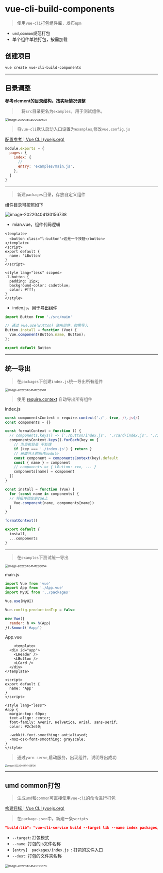 # vue-cli-build-components

>  使用`vue-cli`打包组件库，发布`npm`

* `umd`,`common`规范打包
* 单个组件单独打包，按需加载

## 创建项目

```shell
vue create vue-cli-build-components
```



---

## 目录调整

**参考element的目录结构，按实际情况调整**

> 　将`src`目录更名为`examples`，用于测试组件。

<img src="https://mellow-notebook-img.oss-cn-shanghai.aliyuncs.com/2022/202204041229780.png" alt="image-20220404122932692" style="zoom: 67%;" />

> 将`vue-cli`默认启动入口设置为`examples`,修改`vue.config.js`

[配置参考 | Vue CLI (vuejs.org)](https://cli.vuejs.org/zh/config/#pages)

```js
module.exports = {
  pages: {
    index: {
      // 
      entry: 'examples/main.js',
    },
  }
}
```



---

> 新建`packages`目录，存放自定义组件

组件目录可按照如下

![image-20220404130156738](https://mellow-notebook-img.oss-cn-shanghai.aliyuncs.com/2022/202204041301757.png)

* mian.vue，组件代码逻辑

```vue
<template>
  <button class="l-button">这是一个按钮</button>
</template>
<script>
export default {
  name: 'LButton'
}
</script>

<style lang="less" scoped>
.l-button {
  padding: 15px;
  background-color: cadetblue;
  color: #fff;
}
</style>
```

* index.js，用于导出组件

```js
import Button from './src/main'

// 通过 vue.use(Button) 使用组件，按需导入
Button.install = function (Vue) {
  Vue.component(Button.name, Button);
};

export default Button
```



---

## 统一导出

> 在`packages`下创建`index.js`统一导出所有组件

<img src="https://mellow-notebook-img.oss-cn-shanghai.aliyuncs.com/2022/202204041412531.png" alt="image-20220404141253501" style="zoom:67%;" />

> 使用 [require.context](https://webpack.js.org/guides/dependency-management/#requirecontext) 自动导出所有组件

index.js

```js
const componentsContext = require.context('./', true, /\.js$/)
const components = {}

const formatContext = function () {
  // components.keys() => ['./button/index.js', './card/index.js', './index.js']
  componentsContext.keys().forEach(key => {
    // 为当前目录 不处理
    if (key === './index.js') { return }
    // 获取导入的组件module
    const component = componentsContext(key).default
    const { name } = component
    // components => { LButton: xxx, ... }
    components[name] = component
  })
}

const install = function (Vue) {
  for (const name in components) {
  // 将组件绑定到Vue上
    Vue.component(name, components[name])
  }
}

formatContext()

export default {
  install,
  ...components
}
```



---

> 在`examples`下测试统一导出

<img src="https://mellow-notebook-img.oss-cn-shanghai.aliyuncs.com/2022/202204041412083.png" alt="image-20220404141236054" style="zoom:67%;" />

main.js

```js
import Vue from 'vue'
import App from './App.vue'
import MyUI from '../packages'

Vue.use(MyUI)

Vue.config.productionTip = false

new Vue({
  render: h => h(App)
}).$mount('#app')
```



App.vue

```vue
	<template>
  <div id="app">
    <LHeader />
    <LButton />
    <LCard />
  </div>
</template>

<script>
export default {
  name: 'App'
}
</script>

<style lang="less">
#app {
  margin-top: 60px;
  text-align: center;
  font-family: Avenir, Helvetica, Arial, sans-serif;
  color: #2c3e50;

  -webkit-font-smoothing: antialiased;
  -moz-osx-font-smoothing: grayscale;
}
</style>
```

> 通过`yarn serve`,启动服务，出现组件，说明导出成功

<img src="https://mellow-notebook-img.oss-cn-shanghai.aliyuncs.com/2022/202204041414194.png" alt="image-20220404141428136" style="zoom:50%;" />



---

## umd common打包

> 生成`umd`和`common`可直接使用`vue-cli`的命令进行打包

[构建目标 | Vue CLI (vuejs.org)](https://cli.vuejs.org/zh/guide/build-targets.html#应用)

> 在`package.json`中，新建一条`scripts`

```json
"build:lib": "vue-cli-service build --target lib --name index packages/index.js --dest lib"
```

* `--target`: 打包模式
* `--name`: 打包的js文件名称
* `[entry]  packages/index.js `: 打包的文件入口
* `--dest`: 打包的文件夹名称



​	<img src="https://mellow-notebook-img.oss-cn-shanghai.aliyuncs.com/2022/202204041433701.png" alt="image-20220404143310673" style="zoom: 67%;" />




